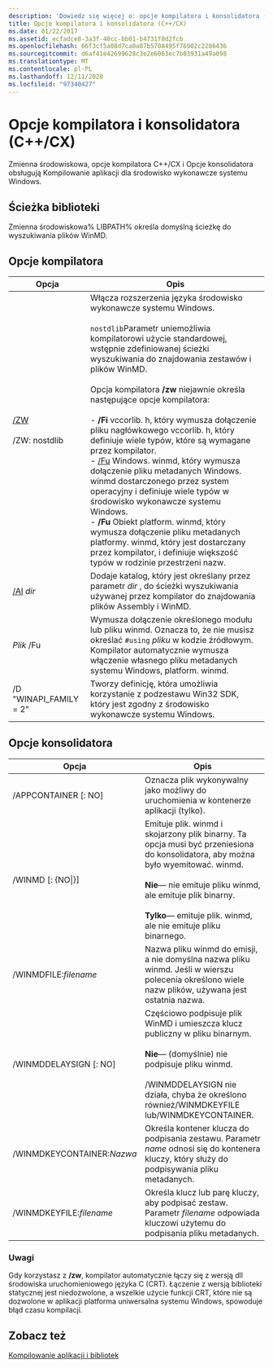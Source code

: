 ```yaml
---
description: 'Dowiedz się więcej o: opcje kompilatora i konsolidatora (C++/CX)'
title: Opcje kompilatora i konsolidatora (C++/CX)
ms.date: 01/22/2017
ms.assetid: ecfadce8-3a3f-40cc-bb01-b4731f8d2fcb
ms.openlocfilehash: 66f3cf5a08d7ca0a07b5708495f76902c2286436
ms.sourcegitcommit: d6af41e42699628c3e2e6063ec7b03931a49a098
ms.translationtype: MT
ms.contentlocale: pl-PL
ms.lasthandoff: 12/11/2020
ms.locfileid: "97340427"
---
```

# <a name="compiler-and-linker-options-ccx"></a>Opcje kompilatora i konsolidatora (C++/CX)

Zmienna środowiskowa, opcje kompilatora C++/CX i Opcje konsolidatora obsługują Kompilowanie aplikacji dla środowisko wykonawcze systemu Windows.

## <a name="library-path"></a>Ścieżka biblioteki

Zmienna środowiskowa% LIBPATH% określa domyślną ścieżkę do wyszukiwania plików WinMD.

## <a name="compiler-options"></a>Opcje kompilatora

|Opcja|Opis|
|------------|-----------------|
|[/ZW](../build/reference/zw-windows-runtime-compilation.md)<br /><br /> /ZW: nostdlib|Włącza rozszerzenia języka środowisko wykonawcze systemu Windows.<br /><br /> `nostdlib`Parametr uniemożliwia kompilatorowi użycie standardowej, wstępnie zdefiniowanej ścieżki wyszukiwania do znajdowania zestawów i plików WinMD.<br /><br /> Opcja kompilatora **/zw** niejawnie określa następujące opcje kompilatora:<br /><br />- **/Fi** vccorlib. h, który wymusza dołączenie pliku nagłówkowego vccorlib. h, który definiuje wiele typów, które są wymagane przez kompilator.<br />- [/Fu](../build/reference/fu-name-forced-hash-using-file.md) Windows. winmd, który wymusza dołączenie pliku metadanych Windows. winmd dostarczonego przez system operacyjny i definiuje wiele typów w środowisko wykonawcze systemu Windows.<br />- **/Fu** Obiekt platform. winmd, który wymusza dołączenie pliku metadanych platformy. winmd, który jest dostarczany przez kompilator, i definiuje większość typów w rodzinie przestrzeni nazw.|
|[/AI](../build/reference/ai-specify-metadata-directories.md) *dir*|Dodaje katalog, który jest określany przez parametr *dir* , do ścieżki wyszukiwania używanej przez kompilator do znajdowania plików Assembly i WinMD.|
|*Plik* /Fu  |Wymusza dołączenie określonego modułu lub pliku winmd. Oznacza to, że nie musisz określać `#using` *pliku* w kodzie źródłowym. Kompilator automatycznie wymusza włączenie własnego pliku metadanych systemu Windows, platform. winmd.|
|/D "WINAPI_FAMILY = 2"|Tworzy definicję, która umożliwia korzystanie z podzestawu Win32 SDK, który jest zgodny z środowisko wykonawcze systemu Windows.|

## <a name="linker-options"></a>Opcje konsolidatora

|Opcja|Opis|
|------------|-----------------|
|/APPCONTAINER [: NO]|Oznacza plik wykonywalny jako możliwy do uruchomienia w kontenerze aplikacji (tylko).|
|/WINMD [: {NO&#124;}]|Emituje plik. winmd i skojarzony plik binarny. Ta opcja musi być przeniesiona do konsolidatora, aby można było wyemitować. winmd.<br /><br /> **Nie**— nie emituje pliku winmd, ale emituje plik binarny.<br /><br /> **Tylko**— emituje plik. winmd, ale nie emituje pliku binarnego.|
|/WINMDFILE:*filename*|Nazwa pliku winmd do emisji, a nie domyślna nazwa pliku winmd. Jeśli w wierszu polecenia określono wiele nazw plików, używana jest ostatnia nazwa.|
|/WINMDDELAYSIGN [: NO]|Częściowo podpisuje plik WinMD i umieszcza klucz publiczny w pliku binarnym.<br /><br /> **Nie**— (domyślnie) nie podpisuje pliku winmd.<br /><br /> /WINMDDELAYSIGN nie działa, chyba że określono również/WINMDKEYFILE lub/WINMDKEYCONTAINER.|
|/WINMDKEYCONTAINER:*Nazwa*|Określa kontener klucza do podpisania zestawu. Parametr *name* odnosi się do kontenera kluczy, który służy do podpisywania pliku metadanych.|
|/WINMDKEYFILE:*filename*|Określa klucz lub parę kluczy, aby podpisać zestaw. Parametr *filename* odpowiada kluczowi użytemu do podpisania pliku metadanych.|

### <a name="remarks"></a>Uwagi

Gdy korzystasz z **/zw**, kompilator automatycznie łączy się z wersją dll środowiska uruchomieniowego języka C (CRT). Łączenie z wersją biblioteki statycznej jest niedozwolone, a wszelkie użycie funkcji CRT, które nie są dozwolone w aplikacji platforma uniwersalna systemu Windows, spowoduje błąd czasu kompilacji.

## <a name="see-also"></a>Zobacz też

[Kompilowanie aplikacji i bibliotek](../cppcx/building-apps-and-libraries-c-cx.md)
